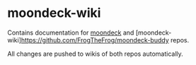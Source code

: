 # moondeck-wiki

Contains documentation for [moondeck](https://github.com/FrogTheFrog/moondeck) and [moondeck-wiki]https://github.com/FrogTheFrog/moondeck-buddy repos.

All changes are pushed to wikis of both repos automatically.
